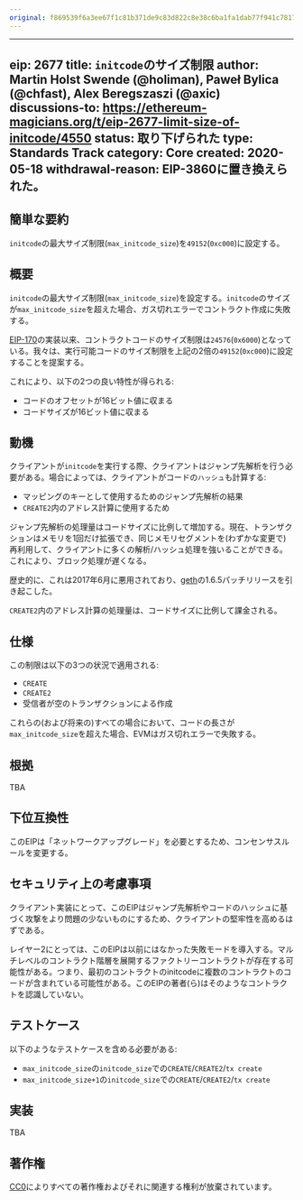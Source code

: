 ```yaml
---
original: f869539f6a3ee67f1c81b371de9c83d822c8e38c6ba1fa1dab77f941c7817541
---
```


---
eip: 2677
title: `initcode`のサイズ制限
author: Martin Holst Swende (@holiman), Paweł Bylica (@chfast), Alex Beregszaszi (@axic)
discussions-to: https://ethereum-magicians.org/t/eip-2677-limit-size-of-initcode/4550
status: 取り下げられた
type: Standards Track
category: Core
created: 2020-05-18
withdrawal-reason: EIP-3860に置き換えられた。
---

## 簡単な要約

`initcode`の最大サイズ制限(`max_initcode_size`)を`49152`(`0xc000`)に設定する。

## 概要

`initcode`の最大サイズ制限(`max_initcode_size`)を設定する。`initcode`のサイズが`max_initcode_size`を超えた場合、ガス切れエラーでコントラクト作成に失敗する。

[EIP-170](./eip-170.md)の実装以来、コントラクトコードのサイズ制限は`24576`(`0x6000`)となっている。我々は、実行可能コードのサイズ制限を上記の2倍の`49152`(`0xc000`)に設定することを提案する。

これにより、以下の2つの良い特性が得られる:

- コードのオフセットが16ビット値に収まる
- コードサイズが16ビット値に収まる

## 動機

クライアントが`initcode`を実行する際、クライアントはジャンプ先解析を行う必要がある。場合によっては、クライアントがコードの`ハッシュ`も計算する:

* マッピングのキーとして使用するためのジャンプ先解析の結果
* `CREATE2`内のアドレス計算に使用するため

ジャンプ先解析の処理量はコードサイズに比例して増加する。現在、トランザクションはメモリを1回だけ拡張でき、同じメモリセグメントを(わずかな変更で)再利用して、クライアントに多くの解析/ハッシュ処理を強いることができる。これにより、ブロック処理が遅くなる。 

歴史的に、これは2017年6月に悪用されており、[geth](https://github.com/ethereum/go-ethereum/releases/tag/v1.6.5)の1.6.5パッチリリースを引き起こした。

`CREATE2`内のアドレス計算の処理量は、コードサイズに比例して課金される。

## 仕様

この制限は以下の3つの状況で適用される:

* `CREATE`
* `CREATE2`
* 受信者が空のトランザクションによる作成

これらの(および将来の)すべての場合において、コードの長さが`max_initcode_size`を超えた場合、EVMはガス切れエラーで失敗する。

## 根拠

TBA

## 下位互換性

このEIPは「ネットワークアップグレード」を必要とするため、コンセンサスルールを変更する。

## セキュリティ上の考慮事項

クライアント実装にとって、このEIPはジャンプ先解析やコードのハッシュに基づく攻撃をより問題の少ないものにするため、クライアントの堅牢性を高めるはずである。 

レイヤー2にとっては、このEIPは以前にはなかった失敗モードを導入する。マルチレベルのコントラクト階層を展開するファクトリーコントラクトが存在する可能性がある。つまり、最初のコントラクトのinitcodeに複数のコントラクトのコードが含まれている可能性がある。このEIPの著者(ら)はそのようなコントラクトを認識していない。

## テストケース

以下のようなテストケースを含める必要がある:

- `max_initcode_size`の`initcode_size`での`CREATE`/`CREATE2`/`tx create`
- `max_initcode_size+1`の`initcode_size`での`CREATE`/`CREATE2`/`tx create`

## 実装

TBA

## 著作権
[CC0](../LICENSE.md)によりすべての著作権およびそれに関連する権利が放棄されています。